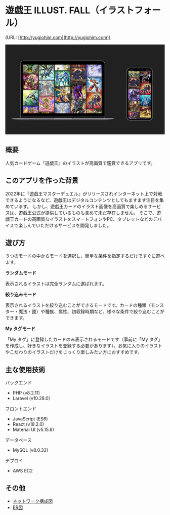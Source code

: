 # 遊戯王 ILLUST. FALL（イラストフォール）
(URL: [http://yugiohim.com](http://yugiohim.com))

![ロゴ画像](/public/images/gallery08.png)

## 概要

人気カードゲーム『遊戯王』のイラストが高画質で鑑賞できるアプリです。

## このアプリを作った背景

2022年に『遊戯王マスターデュエル』がリリースされインターネット上で対戦できるようになるなど、遊戯王はデジタルコンテンツとしてもますます注目を集めています。
しかし、遊戯王カードのイラスト画像を高画質で楽しめるサービスは、遊戯王公式が提供しているものも含めて未だ存在しません。
そこで、遊戯王カードの高画質なイラストをスマートフォンやPC、タブレットなどのデバイスで楽しんでいただけるサービスを開発しました。

## 遊び方

３つのモードの中からモードを選択し、簡単な条件を指定するだけですぐに遊べます。

**ランダムモード**

表示されるイラストは完全ランダムに選ばれます。
 
**絞り込みモード**

表示されるイラストを絞り込むことができるモードです。カードの種類（モンスター・魔法・罠）や種族、属性、初収録時期など、様々な条件で絞り込むことができます。
 
**My タグモード**

「My タグ」に登録したカードのみ表示されるモードです（事前に「My タグ」を作成し、好きなイラストを登録する必要があります）。お気に入りのイラストやこだわりのイラストだけをじっくり楽しみたい方におすすめです。

## 主な使用技術

バックエンド
-   PHP (v8.2.11)
-   Laravel (v10.28.0)

フロントエンド
-   JavaScript (ES6)
-   React (v18.2.0)
-   Material UI (v5.15.6)

データベース
-   MySQL (v8.0.32)

デプロイ
-   AWS EC2

## その他
-   [ネットワーク構成図](/public/images/network_structure.png)
-   [ER図](/public/images/ER.png)